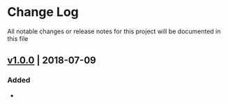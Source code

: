 # Change Log
All notable changes or release notes for this project will be documented in this file

## [v1.0.0](https://github.com/peterjohnhunt/wordpress-suite/compare/v0.1.0...v1.0.0) | 2018-07-09
### Added
 - 
